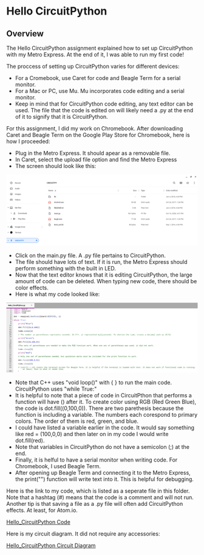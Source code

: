 # Hello CircuitPython
## Overview

The Hello CircuitPython assignment explained how to set up CircuitPython with my Metro Express. At the end of it, I was able to run my first code!

The proccess of setting up CircuitPython varies for different devices:

* For a Cromebook, use Caret for code and Beagle Term for a serial monitor.
* For a Mac or PC, use Mu. Mu incorporates code editing and a serial monitor.
* Keep in mind that for CircuitPython code editing, any text editor can be used. The file that the code is edited on will likely need a .py at the end of it to signify that it is CircuitPython.

For this assignment, I did my work on Chromebook. After downloading Caret and Beagle Term on the Google Play Store for Chromebook, here is how I proceeded:

* Plug in the Metro Express. It should apear as a removable file. 
* In Caret, select the upload file option and find the Metro Express
* The screen should look like this:

![Metro Express Pop-Up](/Hello_CircuitPython/Luke-Engineering_III-Metro_Express_Pop_Up.png)

* Click on the main.py file. A .py file pertains to CircuitPython.
* The file should have lots of text. If it is run, the Metro Express should perform something with the built in LED.
* Now that the text editor knows that it is editing CircuitPython, the large amount of code can be deleted. When typing new code, there should be color effects.
* Here is what my code looked like: 

![Hello_CircuitPython Code Screenshot](/Hello_CircuitPython/Luke-Engineering_III-Hello_CircuitPython_Screenshot.png)

* Note that C++ uses "void loop()" with { } to run the main code. CircuitPython uses  "while True:" 
* It is helpful to note that a piece of code in CircuitPthon that performs a function will have () after it. To create color using RGB (Red Green Blue), the code is dot.fill((0,100,0)). There are two parethesis because the function is including a variable. The numbers each corespond to primary colors. The order of them is red, green, and blue.
* I could have listed a variable earlier in the code. It would say something like red = (100,0,0) and then later on in my code I would write dot.fill(red).
* Note that variables in CircuitPython do not have a semicolon (;) at the end.
* Finally, it is helful to have a serial monitor when writing code. For Chromebook, I used Beagle Term.
* After opening up Beagle Term and connecting it to the Metro Express, the print("") function will write text into it. This is helpful for debugging. 

Here is the link to my code, which is listed as a seperate file in this folder. Note that a hashtag (#) means that the code is a comment and will not run. Another tip is that saving a file as a .py file will often add CircuitPython effects. At least, for Atom.io.

[Hello_CircuitPython Code](/Hello_CircuitPython/Luke-Engineering_III-Hello_CircuitPython.py)

Here is my circuit diagram. It did not require any accessories:

[Hello_CircuitPython Circuit Diagram](/Hello_CircuitPython/Luke-Engineering_III-Hello_CircuitPython_Circuit_Diagram.pdf)
